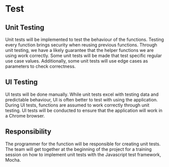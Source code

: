 # Test

## Unit Testing

Unit tests will be implemented to test the behaviour of the functions. Testing every function brings security when reusing previous functions. Through unit testing, we have a likely guarantee that the helper functions we are using work correctly. Some unit tests will be made that test specific regular use case values. Additionally, some unit tests will use edge cases as parameters to check correctness.

## UI Testing

UI tests will be done manually. While unit tests excel with testing data and predictable behaviour, UI is often better to test with using the application. During UI tests, functions are assumed to work correctly through unit testing. UI tests will be conducted to ensure that the application will work in a Chrome browser.

## Responsibility

The programmer for the function will be responsible for creating unit tests. The team will get together at the beginning of the project for a training session on how to implement unit tests with the Javascript test framework, Mocha.